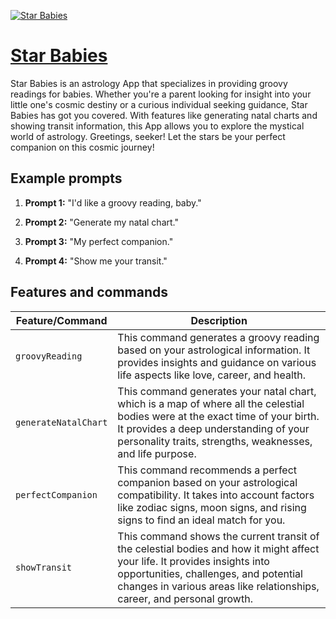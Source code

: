 [![Star Babies](https://files.oaiusercontent.com/file-gE6BJg56pJ2buBAt5NdMsyD9?se=2123-10-17T03%3A58%3A07Z&sp=r&sv=2021-08-06&sr=b&rscc=max-age%3D31536000%2C%20immutable&rscd=attachment%3B%20filename%3D57017e60-ea39-4008-ab1d-ff4be10691d1.png&sig=qsJHw87Soc3ybH%2BBQgxw3oGROafK2dmcDI9AD6fISeA%3D)](https://chat.openai.com/g/g-q6xPEggmd-star-babies)

# [Star Babies](https://chat.openai.com/g/g-q6xPEggmd-star-babies)

Star Babies is an astrology App that specializes in providing groovy readings for babies. Whether you're a parent looking for insight into your little one's cosmic destiny or a curious individual seeking guidance, Star Babies has got you covered. With features like generating natal charts and showing transit information, this App allows you to explore the mystical world of astrology. Greetings, seeker! Let the stars be your perfect companion on this cosmic journey!

## Example prompts

1. **Prompt 1:** "I'd like a groovy reading, baby."

2. **Prompt 2:** "Generate my natal chart."

3. **Prompt 3:** "My perfect companion."

4. **Prompt 4:** "Show me your transit."


## Features and commands

| Feature/Command | Description |
| --- | --- |
| `groovyReading` | This command generates a groovy reading based on your astrological information. It provides insights and guidance on various life aspects like love, career, and health. |
| `generateNatalChart` | This command generates your natal chart, which is a map of where all the celestial bodies were at the exact time of your birth. It provides a deep understanding of your personality traits, strengths, weaknesses, and life purpose. |
| `perfectCompanion` | This command recommends a perfect companion based on your astrological compatibility. It takes into account factors like zodiac signs, moon signs, and rising signs to find an ideal match for you. |
| `showTransit` | This command shows the current transit of the celestial bodies and how it might affect your life. It provides insights into opportunities, challenges, and potential changes in various areas like relationships, career, and personal growth. |